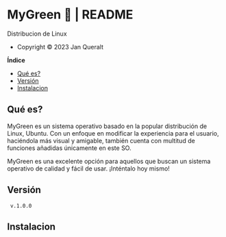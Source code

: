 # MyGreen 🍏  | README
Distribucion de Linux  
- Copyright ©️ 2023 Jan Queralt  

**Índice**
- [Qué es?](#id1)
- [Versión](#id2)
- [Instalacion](#id3)


<div id='id1' />

## Qué es?  
MyGreen es un sistema operativo basado en la popular distribución de Linux, Ubuntu. Con un enfoque en modificar la experiencia para el usuario, haciéndola más visual y amigable, también cuenta con multitud de funciones añadidas únicamente en este SO.  

MyGreen es una excelente opción para aquellos que buscan un sistema operativo de calidad y fácil de usar. ¡Inténtalo hoy mismo!



<div id='id2' />

## Versión
``` v.1.0.0```


<div id='id3' />

## Instalacion
